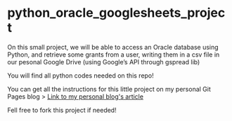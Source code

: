 # python_oracle_googlesheets_project
On this small project, we will be able to access an Oracle database using Python, and retrieve some grants from a user, writing them in a csv file in our pesonal Google Drive (using Google’s API through gspread lib)

You will find all python codes needed on this repo!

You can get all the instructions for this little project on my personal Git Pages blog >  [Link to my personal blog's article](https://caroldacfontana.github.io/2024-01-26-oracle-python-api/)

Fell free to fork this project if needed!
